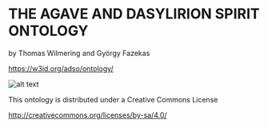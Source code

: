 # THE AGAVE AND DASYLIRION SPIRIT ONTOLOGY
by Thomas Wilmering and György Fazekas

https://w3id.org/adso/ontology/

![alt text](http://eecs.qmul.ac.uk/~thomasw/adso/html/images/agave_small.jpg)

This ontology is distributed under a Creative Commons License

<a href="http://creativecommons.org/licenses/by-sa/4.0/" target="_blank">http://creativecommons.org/licenses/by-sa/4.0/</a>
